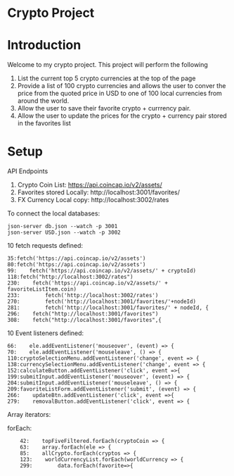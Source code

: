 # Crypto Project

# Introduction

Welcome to my crypto project.
This project will perform the following
1. List the current top 5 crypto currencies at the top of the page
2. Provide a list of 100 crypto currencies and allows the user to conver the price from the quoted price in USD to one of 100 local currencies from around the world. 
3. Allow the user to save their favorite crypto + currrency pair.
4. Allow the user to update the prices for the crypto + currency pair stored in the favorites list

# Setup



API Endpoints

1. Crypto Coin List: https://api.coincap.io/v2/assets/
2. Favorites stored Locally: http://localhost:3001/favorites/
3. FX Currency Local copy: http://localhost:3002/rates


To connect the local databases:
```
json-server db.json --watch -p 3001
json-server USD.json --watch -p 3002
```


10 fetch requests defined:
```
35:fetch('https://api.coincap.io/v2/assets')
80:fetch('https://api.coincap.io/v2/assets')
99:    fetch('https://api.coincap.io/v2/assets/' + cryptoId)
118:fetch("http://localhost:3002/rates")
230:    fetch('https://api.coincap.io/v2/assets/' + favoriteListItem.coin)
233:        fetch('http://localhost:3002/rates')
270:        fetch('http://localhost:3001/favorites/'+nodeId)
281:        fetch('http://localhost:3001/favorites/' + nodeId, {
296:    fetch("http://localhost:3001/favorites")
308:    fetch("http://localhost:3001/favorites",{
```
10 Event listeners defined:
```
66:    ele.addEventListener('mouseover', (event) => {
70:    ele.addEventListener('mouseleave', () => {
110:cryptoSelectionMenu.addEventListener('change', event => {
138:currencySelectionMenu.addEventListener('change', event => {
152:calculateButton.addEventListener('click', event =>{
199:submitInput.addEventListener('mouseover', (event) => {
204:submitInput.addEventListener('mouseleave', () => {
209:favoriteListForm.addEventListener('submit', (event) => {
266:    updateBtn.addEventListener('click', event =>{
279:    removalButton.addEventListener('click', event => {
```

Array iterators:

forEach: 
```
    42:    topFiveFiltered.forEach(cryptoCoin => {
    63:    array.forEach(ele => {
    85:    allCrypto.forEach(cryptos => {
    123:    worldCurrencyList.forEach(worldCurrency => {
    299:        data.forEach(favorite=>{
```

